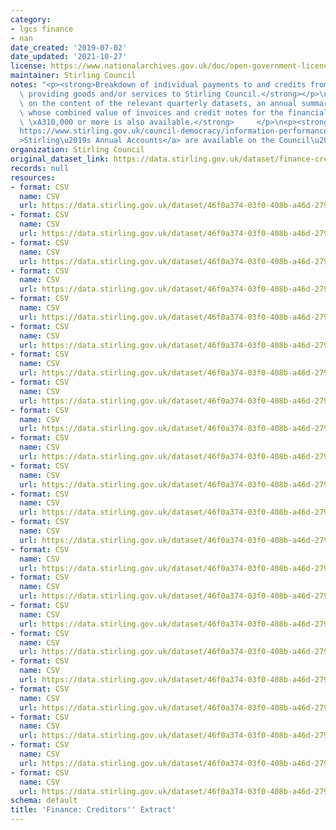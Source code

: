 ```yaml
---
category:
- lgcs finance
- nan
date_created: '2019-07-02'
date_updated: '2021-10-27'
license: https://www.nationalarchives.gov.uk/doc/open-government-licence/version/3/
maintainer: Stirling Council
notes: "<p><strong>Breakdown of individual payments to and credits from suppliers\
  \ providing goods and/or services to Stirling Council.</strong></p>\n<p><strong>Based\
  \ on the content of the relevant quarterly datasets, an annual summary of suppliers\
  \ whose combined value of invoices and credit notes for the financial year totals\
  \ \xA310,000 or more is also available.</strong>     </p>\n<p><strong><a href=\"\
  https://www.stirling.gov.uk/council-democracy/information-performance-statistics/annual-accounts/\"\
  >Stirling\u2019s Annual Accounts</a> are available on the Council\u2019s website.</strong></p>"
organization: Stirling Council
original_dataset_link: https://data.stirling.gov.uk/dataset/finance-creditors-extract
records: null
resources:
- format: CSV
  name: CSV
  url: https://data.stirling.gov.uk/dataset/46f0a374-03f0-408b-a46d-27953b0551f6/resource/3c21b0c6-c031-4aaf-a22e-3569457b7192/download/20200622-efinancials-trade-creditors-30.09.2017-v1.0.csv
- format: CSV
  name: CSV
  url: https://data.stirling.gov.uk/dataset/46f0a374-03f0-408b-a46d-27953b0551f6/resource/494faa8b-7cd8-406d-81fa-3adf53599e30/download/20200622-efinancials-trade-creditors-31.12.2017-v1.0.csv
- format: CSV
  name: CSV
  url: https://data.stirling.gov.uk/dataset/46f0a374-03f0-408b-a46d-27953b0551f6/resource/0a3d5454-c269-4dd6-ad54-1114c57aa9c5/download/20200622-efinancials-trade-creditors-31.03.2018-v1.0.csv
- format: CSV
  name: CSV
  url: https://data.stirling.gov.uk/dataset/46f0a374-03f0-408b-a46d-27953b0551f6/resource/36cd81be-bf18-472f-8064-c42ce028baad/download/20200623-efinancials-trade-creditors-30.06.2018-v1.0.csv
- format: CSV
  name: CSV
  url: https://data.stirling.gov.uk/dataset/46f0a374-03f0-408b-a46d-27953b0551f6/resource/41d67a8e-7c33-4618-84cc-5e3b226315e0/download/20200623-efinancials-trade-creditors-30.09.2018-v1.0.csv
- format: CSV
  name: CSV
  url: https://data.stirling.gov.uk/dataset/46f0a374-03f0-408b-a46d-27953b0551f6/resource/9ee2c414-bb9f-4bf2-8df0-ec912516ce9b/download/20200623-efinancials-trade-creditors-31.12.2018-v1.0.csv
- format: CSV
  name: CSV
  url: https://data.stirling.gov.uk/dataset/46f0a374-03f0-408b-a46d-27953b0551f6/resource/baf635e2-ef3e-4c16-835a-79fb563df3ec/download/20200623-efinancials-trade-creditors-31.03.2019-v1.0.csv
- format: CSV
  name: CSV
  url: https://data.stirling.gov.uk/dataset/46f0a374-03f0-408b-a46d-27953b0551f6/resource/37ee1b39-defb-4b5c-90b6-582223358e5e/download/20200623-10k-plus-fye-31.03.2019.csv
- format: CSV
  name: CSV
  url: https://data.stirling.gov.uk/dataset/46f0a374-03f0-408b-a46d-27953b0551f6/resource/c5b7d083-601a-4562-8ad6-1598124b4f2c/download/20200622-efinancials-trade-creditors-30.06.2017-v1.0.csv
- format: CSV
  name: CSV
  url: https://data.stirling.gov.uk/dataset/46f0a374-03f0-408b-a46d-27953b0551f6/resource/ee165e1a-847b-456c-97df-bbefe0ed508b/download/20200622-10k-plus-fye-31.03.2018.csv
- format: CSV
  name: CSV
  url: https://data.stirling.gov.uk/dataset/46f0a374-03f0-408b-a46d-27953b0551f6/resource/67adf38e-ee88-40c1-84bf-eaa40034b8aa/download/20200623-efinancials-trade-creditors-30.06.2019-v1.0.csv
- format: CSV
  name: CSV
  url: https://data.stirling.gov.uk/dataset/46f0a374-03f0-408b-a46d-27953b0551f6/resource/7282cc2f-6386-4c99-bc9f-790e15946805/download/20200623-efinancials-trade-creditors-30.09.2019-v1.0.csv
- format: CSV
  name: CSV
  url: https://data.stirling.gov.uk/dataset/46f0a374-03f0-408b-a46d-27953b0551f6/resource/bf63868f-345e-46c4-b8cb-d7d7dc391924/download/20200623-efinancials-trade-creditors-31.12.2019-v1.0.csv
- format: CSV
  name: CSV
  url: https://data.stirling.gov.uk/dataset/46f0a374-03f0-408b-a46d-27953b0551f6/resource/e1b63939-f09f-4eaa-bd6c-b2110567552e/download/20200626-efinancials-trade-creditors-31.03.2020-v1.0.csv
- format: CSV
  name: CSV
  url: https://data.stirling.gov.uk/dataset/46f0a374-03f0-408b-a46d-27953b0551f6/resource/88cd3cfe-875c-4fad-8ae9-615e5fa8cbe6/download/20210601-efinancials-trade-creditors-30.06.2020-v2.0.csv
- format: CSV
  name: CSV
  url: https://data.stirling.gov.uk/dataset/46f0a374-03f0-408b-a46d-27953b0551f6/resource/31c437ec-810d-459f-b251-6c7873fccf72/download/20210601-efinancials-trade-creditors-30.09.2020-v2.0.csv
- format: CSV
  name: CSV
  url: https://data.stirling.gov.uk/dataset/46f0a374-03f0-408b-a46d-27953b0551f6/resource/8de04c41-7c03-43b6-9fbe-7feb8d405b10/download/20210601-efinancials-trade-creditors-31.12.2020-v2.0.csv
- format: CSV
  name: CSV
  url: https://data.stirling.gov.uk/dataset/46f0a374-03f0-408b-a46d-27953b0551f6/resource/63fbc96f-d40d-4d2e-bde4-116b0ece7558/download/20210419-10k-plus-fye-31.03.2020.csv
- format: CSV
  name: CSV
  url: https://data.stirling.gov.uk/dataset/46f0a374-03f0-408b-a46d-27953b0551f6/resource/ce9136a3-b177-47e1-ae00-6e96ecd8cf45/download/20210601-efinancials-trade-creditors-31.03.2021-v2.0.csv
- format: CSV
  name: CSV
  url: https://data.stirling.gov.uk/dataset/46f0a374-03f0-408b-a46d-27953b0551f6/resource/4451ceb2-a9af-4052-bbe1-0ced7ddb7ffb/download/20210601-10k-plus-fye-31.03.2021-v2.0.csv
- format: CSV
  name: CSV
  url: https://data.stirling.gov.uk/dataset/46f0a374-03f0-408b-a46d-27953b0551f6/resource/0e1e81ce-f7f5-4e2b-8c51-ad5a801f17c7/download/20210820-efinancials-trade-creditors-30.06.2021.csv
- format: CSV
  name: CSV
  url: https://data.stirling.gov.uk/dataset/46f0a374-03f0-408b-a46d-27953b0551f6/resource/23cf9575-5c80-4437-825f-d70a0a1aae22/download/20211026-efinancials-trade-creditors-30.09.2021.csv
schema: default
title: 'Finance: Creditors'' Extract'
---
```

